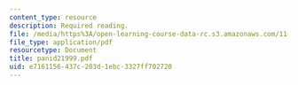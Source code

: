 ```yaml
---
content_type: resource
description: Required reading.
file: /media/https%3A/open-learning-course-data-rc.s3.amazonaws.com/11-422-downtown-management-organizations-fall-2006/e7161156437c203d1ebc3327ff702720_panid21999.pdf
file_type: application/pdf
resourcetype: Document
title: panid21999.pdf
uid: e7161156-437c-203d-1ebc-3327ff702720
---
```

